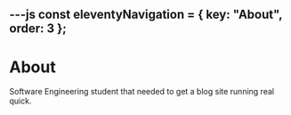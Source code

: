 ---js
const eleventyNavigation = {
	key: "About",
	order: 3
};
---
# About

Software Engineering student that needed to get a blog site running real quick.
